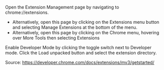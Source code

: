 Open the Extension Management page by navigating to chrome://extensions.
<ul>
  <li>Alternatively, open this page by clicking on the Extensions menu button and selecting Manage Extensions at the bottom of the menu.</li>
  <li>Alternatively, open this page by clicking on the Chrome menu, hovering over More Tools then selecting Extensions</li>
</ul>
Enable Developer Mode by clicking the toggle switch next to Developer mode.
Click the Load unpacked button and select the extension directory.

Source: <href>https://developer.chrome.com/docs/extensions/mv3/getstarted/</hret>
